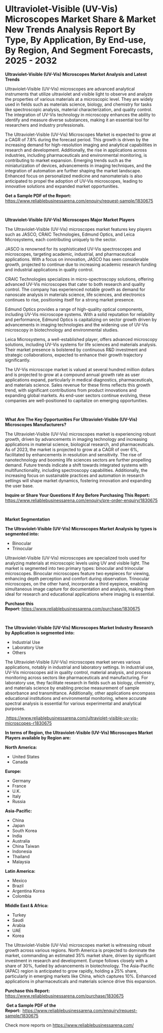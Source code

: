 <p><h1>Ultraviolet-Visible (UV-Vis) Microscopes Market Share & Market New Trends Analysis Report By Type, By Application, By End-use, By Region, And Segment Forecasts, 2025 - 2032</h1></p><p><strong>Ultraviolet-Visible (UV-Vis) Microscopes Market Analysis and Latest Trends</strong></p>
<p><p>Ultraviolet-Visible (UV-Vis) microscopes are advanced analytical instruments that utilize ultraviolet and visible light to observe and analyze the properties of various materials at a microscopic level. They are widely used in fields such as materials science, biology, and chemistry for tasks like spectroscopic analysis, material characterization, and quality control. The integration of UV-Vis technology in microscopy enhances the ability to identify and measure diverse substances, making it an essential tool for researchers and industry professionals.</p><p>The Ultraviolet-Visible (UV-Vis) Microscopes Market is expected to grow at a CAGR of 7.8% during the forecast period. This growth is driven by the increasing demand for high-resolution imaging and analytical capabilities in research and development. Additionally, the rise in applications across industries, including pharmaceuticals and environmental monitoring, is contributing to market expansion. Emerging trends such as the miniaturization of devices, advancements in imaging techniques, and the integration of automation are further shaping the market landscape. Enhanced focus on personalized medicine and nanomaterials is also anticipated to propel the adoption of UV-Vis microscopes, leading to innovative solutions and expanded market opportunities.</p></p>
<p><strong>Get a Sample PDF of the Report:&nbsp;</strong> <a href="https://www.reliablebusinessarena.com/enquiry/request-sample/1830675?utm_campaign=3015&utm_medium=2&utm_source=Github&utm_content=ia&utm_term=12042025&utm_id=ultraviolet-visible-uv-vis-microscopes">https://www.reliablebusinessarena.com/enquiry/request-sample/1830675</a></p>
<p>&nbsp;</p>
<p><strong>Ultraviolet-Visible (UV-Vis) Microscopes Major Market Players</strong></p>
<p><p>The Ultraviolet-Visible (UV-Vis) microscopes market features key players such as JASCO, CRAIC Technologies, Edmund Optics, and Leica Microsystems, each contributing uniquely to the sector.</p><p>JASCO is renowned for its sophisticated UV-Vis spectroscopes and microscopes, targeting academic, industrial, and pharmaceutical applications. With a focus on innovation, JASCO has seen considerable growth, projected to continue due to increasing academic research funding and industrial applications in quality control.</p><p>CRAIC Technologies specializes in micro-spectroscopy solutions, offering advanced UV-Vis microscopes that cater to both research and quality control. The company has experienced notable growth as demand for nanoscale analysis in materials science, life sciences, and electronics continues to rise, positioning itself for a strong market presence.</p><p>Edmund Optics provides a range of high-quality optical components, including UV-Vis microscope systems. With a solid reputation for reliability and performance, Edmund Optics is capitalizing on sector growth driven by advancements in imaging technologies and the widening use of UV-Vis microscopy in biotechnology and environmental studies.</p><p>Leica Microsystems, a well-established player, offers advanced microscopy solutions, including UV-Vis systems for life sciences and materials analysis. Their market presence is bolstered by continuous R&D investment and strategic collaborations, expected to enhance their growth trajectory significantly.</p><p>The UV-Vis microscope market is valued at several hundred million dollars and is projected to grow at a compound annual growth rate as user applications expand, particularly in medical diagnostics, pharmaceuticals, and materials science. Sales revenue for these firms reflects this growth trend, with significant contributions from product innovations and expanding global markets. As end-user sectors continue evolving, these companies are well-positioned to capitalize on emerging opportunities.</p></p>
<p>&nbsp;</p>
<p><strong>What Are The Key Opportunities For Ultraviolet-Visible (UV-Vis) Microscopes Manufacturers?</strong></p>
<p><p>The Ultraviolet-Visible (UV-Vis) microscopes market is experiencing robust growth, driven by advancements in imaging technology and increasing applications in material science, biological research, and pharmaceuticals. As of 2023, the market is projected to grow at a CAGR of over 6%, facilitated by enhancements in resolution and sensitivity. The rise of nanotechnology and booming life sciences sectors are further propelling demand. Future trends indicate a shift towards integrated systems with multifunctionality, including spectroscopy capabilities. Additionally, the increasing focus on sustainable practices and automation in research settings will shape market dynamics, fostering innovation and expanding the user base.</p></p>
<p><strong>Inquire or Share Your Questions If Any Before Purchasing This Report:</strong> <a href="https://www.reliablebusinessarena.com/enquiry/pre-order-enquiry/1830675?utm_campaign=3015&utm_medium=2&utm_source=Github&utm_content=ia&utm_term=12042025&utm_id=ultraviolet-visible-uv-vis-microscopes">https://www.reliablebusinessarena.com/enquiry/pre-order-enquiry/1830675</a></p>
<p>&nbsp;</p>
<p><strong>Market Segmentation</strong></p>
<p><strong>The Ultraviolet-Visible (UV-Vis) Microscopes Market Analysis by types is segmented into:</strong></p>
<p><ul><li>Binocular</li><li>Trinocular</li></ul></p>
<p><p>Ultraviolet-Visible (UV-Vis) microscopes are specialized tools used for analyzing materials at microscopic levels using UV and visible light. The market is segmented into two primary types: binocular and trinocular microscopes. Binocular microscopes feature two eyepieces for viewing, enhancing depth perception and comfort during observation. Trinocular microscopes, on the other hand, incorporate a third eyepiece, enabling simultaneous image capture for documentation and analysis, making them ideal for research and educational applications where imaging is essential.</p></p>
<p><strong>Purchase this Report:&nbsp;</strong><a href="https://www.reliablebusinessarena.com/purchase/1830675?utm_campaign=3015&utm_medium=2&utm_source=Github&utm_content=ia&utm_term=12042025&utm_id=ultraviolet-visible-uv-vis-microscopes">https://www.reliablebusinessarena.com/purchase/1830675</a></p>
<p>&nbsp;</p>
<p><strong>The Ultraviolet-Visible (UV-Vis) Microscopes Market Industry Research by Application is segmented into:</strong></p>
<p><ul><li>Industrial Use</li><li>Laboratory Use</li><li>Others</li></ul></p>
<p><p>The Ultraviolet-Visible (UV-Vis) microscopes market serves various applications, notably in industrial and laboratory settings. In industrial use, UV-Vis microscopes aid in quality control, material analysis, and process monitoring across sectors like pharmaceuticals and manufacturing. For laboratory use, they facilitate research in fields such as biology, chemistry, and materials science by enabling precise measurement of sample absorbance and transmittance. Additionally, other applications encompass educational institutions and environmental monitoring, where accurate spectral analysis is essential for various experimental and analytical purposes.</p></p>
<p><a href="https://www.reliablebusinessarena.com/ultraviolet-visible-uv-vis-microscopes-r1830675?utm_campaign=3015&utm_medium=2&utm_source=Github&utm_content=ia&utm_term=12042025&utm_id=ultraviolet-visible-uv-vis-microscopes">&nbsp;https://www.reliablebusinessarena.com/ultraviolet-visible-uv-vis-microscopes-r1830675</a></p>
<p><strong>In terms of Region, the Ultraviolet-Visible (UV-Vis) Microscopes Market Players available by Region are:</strong></p>
<p>
    <p> <strong> North America: </strong>
        <ul>
            <li>United States</li>
            <li>Canada</li>
        </ul>
        </p> 
    <p> <strong> Europe: </strong>
        <ul>
            <li>Germany</li>
            <li>France</li>
            <li>U.K.</li>
            <li>Italy</li>
            <li>Russia</li>
        </ul>
        </p> 
    <p> <strong> Asia-Pacific: </strong>
        <ul>
            <li>China</li>
            <li>Japan</li>
            <li>South Korea</li>
            <li>India</li>
            <li>Australia</li>
            <li>China Taiwan</li>
            <li>Indonesia</li>
            <li>Thailand</li>
            <li>Malaysia</li>
        </ul>
        </p> 
    <p> <strong> Latin America: </strong>
        <ul>
            <li>Mexico</li>
            <li>Brazil</li>
            <li>Argentina Korea</li>
            <li>Colombia</li>
        </ul>
        </p> 
    <p> <strong> Middle East & Africa: </strong>
        <ul>
            <li>Turkey</li>
            <li>Saudi</li>
            <li>Arabia</li>
            <li>UAE</li>
            <li>Korea</li>
        </ul>
    </p>
    </p>
<p><p>The Ultraviolet-Visible (UV-Vis) microscopes market is witnessing robust growth across various regions. North America is projected to dominate the market, commanding an estimated 35% market share, driven by significant investment in research and development. Europe follows closely with a share of 30%, fueled by advancements in biotechnology. The Asia-Pacific (APAC) region is anticipated to grow rapidly, holding a 25% share, particularly in emerging markets like China, which captures 10%. Enhanced applications in pharmaceuticals and materials science drive this expansion.</p></p>
<p><strong>Purchase this Report: </strong><a href="https://www.reliablebusinessarena.com/purchase/1830675?utm_campaign=3015&utm_medium=2&utm_source=Github&utm_content=ia&utm_term=12042025&utm_id=ultraviolet-visible-uv-vis-microscopes">https://www.reliablebusinessarena.com/purchase/1830675</a></p>
<p>&nbsp;<strong>Get a Sample PDF of the Report:&nbsp;&nbsp;</strong><a href="https://www.reliablebusinessarena.com/enquiry/request-sample/1830675?utm_campaign=3015&utm_medium=2&utm_source=Github&utm_content=ia&utm_term=12042025&utm_id=ultraviolet-visible-uv-vis-microscopes">https://www.reliablebusinessarena.com/enquiry/request-sample/1830675</a></p>
<p><strong></strong></p>
<p>Check more reports on <a href="https://www.reliablebusinessarena.com/?utm_campaign=3015&utm_medium=2&utm_source=Github&utm_content=ia&utm_term=12042025&utm_id=ultraviolet-visible-uv-vis-microscopes">https://www.reliablebusinessarena.com/</a></p>